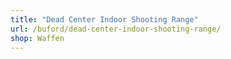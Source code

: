 ```yaml
---
title: "Dead Center Indoor Shooting Range"
url: /buford/dead-center-indoor-shooting-range/
shop: Waffen
---
```

